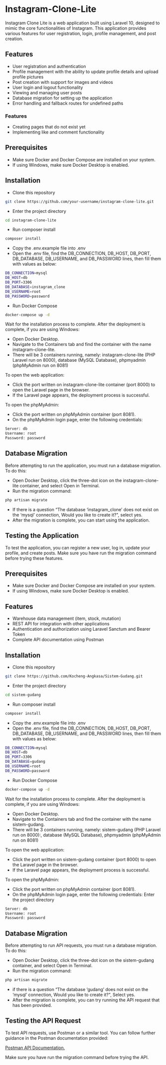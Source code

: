 # Instagram-Clone-Lite

Instagram Clone Lite is a web application built using Laravel 10, designed to mimic the core functionalities of Instagram. This application provides various features for user registration, login, profile management, and post creation.

## Features

- User registration and authentication
- Profile management with the ability to update profile details and upload profile pictures
- Post creation with support for images and videos
- User login and logout functionality
- Viewing and managing user posts
- Database migration for setting up the application
- Error handling and fallback routes for undefined paths
### Features
- Creating pages that do not exist yet
- Implementing like and comment functionality

## Prerequisites

- Make sure Docker and Docker Compose are installed on your system.
- If using Windows, make sure Docker Desktop is enabled.



## Installation

- Clone this repository
```bash
git clone https://github.com/your-username/instagram-clone-lite.git
```
- Enter the project directory
```bash
cd instagram-clone-lite
```
- Run composer install
```bash
composer install
```
- Copy the .env.example file into .env
- Open the .env file, find the DB_CONNECTION, DB_HOST, DB_PORT, DB_DATABASE, DB_USERNAME, and DB_PASSWORD lines, then fill them with values as below:
```bash
DB_CONNECTION=mysql
DB_HOST=db
DB_PORT=3306
DB_DATABASE=instagram_clone
DB_USERNAME=root
DB_PASSWORD=password
```
- Run Docker Compose
```bash
docker-compose up -d
```
Wait for the installation process to complete. 
After the deployment is complete, if you are using Windows:

- Open Docker Desktop.
- Navigate to the Containers tab and find the container with the name instagram-clone-lite.
- There will be 3 containers running, namely: instagram-clone-lite (PHP Laravel run on 8000), database (MySQL Database), phpmyadmin (phpMyAdmin run on 8081)

To open the web application:
- Click the port written on instagram-clone-lite container (port 8000) to open the Laravel page in the browser.
- If the Laravel page appears, the deployment process is successful.

To open the phpMyAdmin:
- Click the port written on phpMyAdmin container (port 8081).
- On the phpMyAdmin login page, enter the following credentials:
```bash
Server: db
Username: root
Password: password
```

## Database Migration

Before attempting to run the application, you must run a database migration. To do this:
- Open Docker Desktop, click the three-dot icon on the instagram-clone-lite container, and select Open in Terminal.
- Run the migration command:
```bash
php artisan migrate
```
- If there is a question “The database ‘instagram_clone’ does not exist on the ‘mysql’ connection, Would you like to create it?", select yes.
- After the migration is complete, you can start using the application.

## Testing the Application

To test the application, you can register a new user, log in, update your profile, and create posts. Make sure you have run the migration command before trying these features.


## Prerequisites

- Make sure Docker and Docker Compose are installed on your system.
- If using Windows, make sure Docker Desktop is enabled.


## Features

- Warehouse data management (item, stock, mutation)
- REST API for integration with other applications
- Authentication and authorization using Laravel Sanctum and Bearer Token
- Complete API documentation using Postman


## Installation

- Clone this repository
```bash
git clone https://github.com/Kocheng-Angkasa/Sistem-Gudang.git
```
- Enter the project directory
```bash
cd sistem-gudang
```
- Run composer install
```bash
composer install
```
- Copy the .env.example file into .env
- Open the .env file, find the DB_CONNECTION, DB_HOST, DB_PORT, DB_DATABASE, DB_USERNAME, and DB_PASSWORD lines, then fill them with values as below:
```bash
DB_CONNECTION=mysql
DB_HOST=db
DB_PORT=3306
DB_DATABASE=gudang
DB_USERNAME=root
DB_PASSWORD=password
```
- Run Docker Compose
```bash
docker-compose up -d
```
Wait for the installation process to complete. 
After the deployment is complete, if you are using Windows:

- Open Docker Desktop.
- Navigate to the Containers tab and find the container with the name sistem-gudang.
- There will be 3 containers running, namely: sistem-gudang (PHP Laravel run on 8000):, database (MySQL Database), phpmyadmin (phpMyAdmin run on 8081)

To open the web application:
- Click the port written on sistem-gudang container (port 8000) to open the Laravel page in the browser.
- If the Laravel page appears, the deployment process is successful.

To open the phpMyAdmin:
- Click the port written on phpMyAdmin container (port 8081).
- On the phpMyAdmin login page, enter the following credentials:
Enter the project directory
```bash
Server: db
Username: root
Password: password
```

## Database Migration

Before attempting to run API requests, you must run a database migration. To do this:
- Open Docker Desktop, click the three-dot icon on the sistem-gudang container, and select Open in Terminal.
- Run the migration command:
```bash
php artisan migrate
```
- if there is a question “The database ‘gudang’ does not exist on the ‘mysql’ connection,  Would you like to create it?", Select yes.
- After the migration is complete, you can try running the API request that has been provided.

## Testing the API Request

To test API requests, use Postman or a similar tool. You can follow further guidance in the Postman documentation provided:
 
[Postman API Documentation.](https://documenter.getpostman.com/view/23044633/2sAXqwYzcA)

Make sure you have run the migration command before trying the API.
